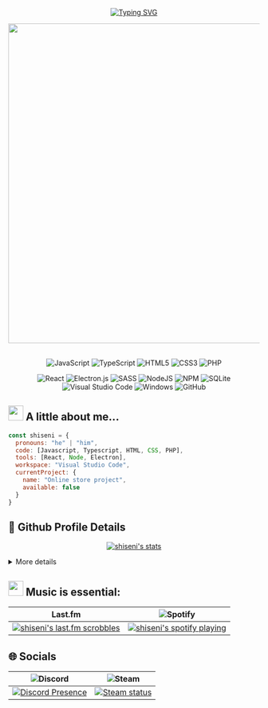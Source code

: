 <div align="center">
  
[![Typing SVG](https://readme-typing-svg.herokuapp.com?font=Fira+Code&size=30&pause=1000&color=00FFC8&center=true&width=415&lines=Hello+there!+I'm+SHISEN)](https://git.io/typing-svg)
  
</div>

<div align="center">
  <img align='center' src="https://ani-github.github.io/animegifs/haruhi/letsgo.gif" width="640">
</div>
<br>
<div align="center">

  ![JavaScript](https://img.shields.io/badge/javascript-%23323330.svg?style=for-the-badge&logo=javascript&logoColor=%23F7DF1E)
  ![TypeScript](https://img.shields.io/badge/typescript-%23007ACC.svg?style=for-the-badge&logo=typescript&logoColor=white)
  ![HTML5](https://img.shields.io/badge/html5-%23E34F26.svg?style=for-the-badge&logo=html5&logoColor=white)
  ![CSS3](https://img.shields.io/badge/css3-%231572B6.svg?style=for-the-badge&logo=css3&logoColor=white)
  ![PHP](https://img.shields.io/badge/php-%23777BB4.svg?style=for-the-badge&logo=php&logoColor=white)
  
</div>
<div align="center">

![React](https://img.shields.io/badge/react-%2320232a.svg?style=for-the-badge&logo=react&logoColor=%2361DAFB)
![Electron.js](https://img.shields.io/badge/Electron-191970?style=for-the-badge&logo=Electron&logoColor=white)
![SASS](https://img.shields.io/badge/SASS-hotpink.svg?style=for-the-badge&logo=SASS&logoColor=white)
![NodeJS](https://img.shields.io/badge/node.js-6DA55F?style=for-the-badge&logo=node.js&logoColor=white)
![NPM](https://img.shields.io/badge/NPM-%23000000.svg?style=for-the-badge&logo=npm&logoColor=white)
![SQLite](https://img.shields.io/badge/sqlite-%2307405e.svg?style=for-the-badge&logo=sqlite&logoColor=white)
![Visual Studio Code](https://img.shields.io/badge/Visual%20Studio%20Code-0078d7.svg?style=for-the-badge&logo=visual-studio-code&logoColor=white)
![Windows](https://img.shields.io/badge/Windows-0078D6?style=for-the-badge&logo=windows&logoColor=white)
![GitHub](https://img.shields.io/badge/github-%23121011.svg?style=for-the-badge&logo=github&logoColor=white)

</div>

## <img src="https://media.tenor.com/btLg_WtV330AAAAC/milly-anime.gif" width="30"> A little about me...  

```javascript
const shiseni = {
  pronouns: "he" | "him",
  code: [Javascript, Typescript, HTML, CSS, PHP],
  tools: [React, Node, Electron],
  workspace: "Visual Studio Code",
  currentProject: {
    name: "Online store project",
    available: false
  }
}
```

## **🔎 Github Profile Details**
<div align="center">
  
[![shiseni's stats](http://github-profile-summary-cards.vercel.app/api/cards/profile-details?username=shiseni&theme=2077)](https://github.com/vn7n24fzkq/github-profile-summary-cards)
  
</div>
  
<details>
	<summary>More details</summary>
	
## **⚡ Github Stats**
<div align="center">

| [![shiseni's stats](https://github-readme-stats.vercel.app/api?username=shiseni&hide_border=true&count_private=true&show_icons=true&theme=radical&hide=stars)](https://github.com/anuraghazra/github-readme-stats) | [![shiseni's stats](https://github-readme-stats.vercel.app/api/top-langs?username=shiseni&show_icons=true&locale=en&layout=compact&hide_border=true&theme=radical)](https://github.com/anuraghazra/github-readme-stats) |
| --- | --- |
| [![shiseni's stats](http://github-profile-summary-cards.vercel.app/api/cards/repos-per-language?username=shiseni&theme=2077)](https://github.com/vn7n24fzkq/github-profile-summary-cards) | [![shiseni's stats](https://github-profile-summary-cards.vercel.app/api/cards/most-commit-language?username=shiseni&theme=2077)](https://github.com/vn7n24fzkq/github-profile-summary-cards) |
  
</div>

## **🔥 Github Streaks**
<div align="center">
  
[![shiseni's streaks](https://streak-stats.demolab.com/?user=shiseni&theme=radical&hide_border=true&stroke=00FFC8&fire=DD2727&dates=00D6F2&currStreakNum=00BE95&ring=DD2727&sideNums=DD2727&currStreakLabel=E3D60E&sideLabels=E3D60E)](https://github.com/DenverCoder1/github-readme-streak-stats)
  
</div>

## **📊 Github Contribution Graph**
<div align="center">

[![shiseni's activity graph](https://activity-graph.herokuapp.com/graph?username=shiseni&bg_color=141321&color=06bac3&line=00FFC8&point=e05397&hide_border=true&title_color=ff0055&area_color=E3D60E)](https://github.com/ashutosh00710/github-readme-activity-graph)

</div>

## **🏆 Github Achievements**
<div align="center">

[![shiseni's trophy](https://github-profile-trophy.vercel.app/?username=shiseni&margin-w=10&theme=radical&no-frame=true)](https://github.com/ryo-ma/github-profile-trophy)

</div>

</details>
  
## **<img src="https://media.tenor.com/R7RRaJNwFE0AAAAC/aharen-san-aharen-san-anime.gif" width="30"> Music is essential:**
<div align="center">

| Last.fm | ![Spotify](https://img.shields.io/badge/Spotify-1ED760?style=for-the-badge&logo=spotify&logoColor=white) |
| --- | --- |
| [![shiseni's last.fm scrobbles](https://lastfm-recently-played.vercel.app/api?user=alex-ench)](https://www.last.fm/user/alex-ench) | [![shiseni's spotify playing](https://spotify-github-profile.vercel.app/api/view?uid=teu3kkyqub1oa0im6ns2bcwte&theme=compact&cover_image=true&theme=default&show_offline=false&background_color=141321&bar_color=00b294&bar_color_cover=true)](https://open.spotify.com/user/teu3kkyqub1oa0im6ns2bcwte?si=1118f13a8c4a49b7) |

</div>

## **🌐 Socials**

| ![Discord](https://img.shields.io/badge/Discord-%235865F2.svg?style=for-the-badge&logo=discord&logoColor=white) | ![Steam](https://img.shields.io/badge/steam-%23000000.svg?style=for-the-badge&logo=steam&logoColor=white) |
| --- | --- |
| [![Discord Presence](https://lanyard.cnrad.dev/api/257151906038677504?bg=141321)](https://discord.com/users/257151906038677504) | [![Steam status](https://github-readme-steam-status.vercel.app/?steamid=76561198114887225)](https://steamcommunity.com/profiles/76561198114887225) |

</div>
